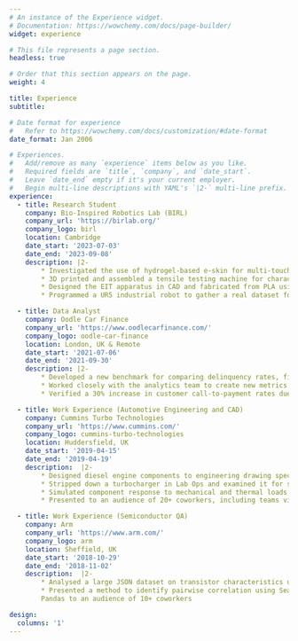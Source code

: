 ```yaml
---
# An instance of the Experience widget.
# Documentation: https://wowchemy.com/docs/page-builder/
widget: experience

# This file represents a page section.
headless: true

# Order that this section appears on the page.
weight: 4

title: Experience
subtitle:

# Date format for experience
#   Refer to https://wowchemy.com/docs/customization/#date-format
date_format: Jan 2006

# Experiences.
#   Add/remove as many `experience` items below as you like.
#   Required fields are `title`, `company`, and `date_start`.
#   Leave `date_end` empty if it's your current employer.
#   Begin multi-line descriptions with YAML's `|2-` multi-line prefix.
experience:
  - title: Research Student
    company: Bio-Inspired Robotics Lab (BIRL)
    company_url: 'https://birlab.org/'
    company_logo: birl
    location: Cambridge
    date_start: '2023-07-03'
    date_end: '2023-09-08'
    description: |2-
        * Investigated the use of hydrogel-based e-skin for multi-touch sensors via electrical impedance tomography (EIT) and published a paper to ICRA
        * 3D printed and assembled a tensile testing machine for characterising the hydrogel's mechanical and viscoelastic properties
        * Designed the EIT apparatus in CAD and fabricated from PLA using a laser cutter for the frame, and a gelatin-glycerol-carbon black sensorised e-skin.
        * Programmed a UR5 industrial robot to gather a real dataset for pressing of the e-skin, and trained/tested neural nets to predict touch position based on the EIT data.

  - title: Data Analyst
    company: Oodle Car Finance
    company_url: 'https://www.oodlecarfinance.com/'
    company_logo: oodle-car-finance
    location: London, UK & Remote
    date_start: '2021-07-06'
    date_end: '2021-09-30'
    description: |2-
        * Developed a new benchmark for comparing delinquency rates, fit to a variety of customer risk indicators
        * Worked closely with the analytics team to create new metrics for predicting arrears deterioration from live Salesforce databases with Looker, SQL and Excel, including use of VBA and Python for utility scripting and automation
        * Verified a 30% increase in customer call-to-payment rates due to the adoption of a new IVR telephony system

  - title: Work Experience (Automotive Engineering and CAD)
    company: Cummins Turbo Technologies
    company_url: 'https://www.cummins.com/'
    company_logo: cummins-turbo-technologies
    location: Huddersfield, UK
    date_start: '2019-04-15'
    date_end: '2019-04-19'
    description:  |2-
        * Designed diesel engine components to engineering drawing specifications with Creo
        * Stripped down a turbocharger in Lab Ops and examined it for surface defects using an X-ray diffractometer
        * Simulated component response to mechanical and thermal loads
        * Presented to an audience of 20+ coworkers, including teams via conference call in India and China

  - title: Work Experience (Semiconductor QA)
    company: Arm
    company_url: 'https://www.arm.com/'
    company_logo: arm
    location: Sheffield, UK
    date_start: '2018-10-29'
    date_end: '2018-11-02'
    description:  |2-
        * Analysed a large JSON dataset on transistor characteristics using Python in the Spyder IDE to identify trends in performance
        * Presented a method to identify pairwise correlation using Seaborn, NumPy and
        Pandas to an audience of 10+ coworkers

design:
  columns: '1'
---
```

